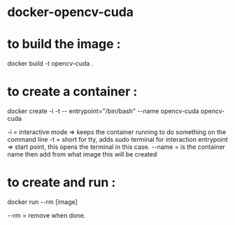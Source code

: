 # docker-opencv-cuda

# to build the image :

docker build -t opencv-cuda .

# to create a container :

docker create -i -t -- entrypoint="/bin/bash" --name opencv-cuda opencv-cuda

-i = interactive mode => keeps the container running to do something on the command line
-t = short for tty, adds sudo terminal for interaction
entrypoint => start point, this opens the terminal in this case.
--name = is the container name
then add from what image this will be created

# to create and run :

docker run --rm [image]

--rm = remove when done.
